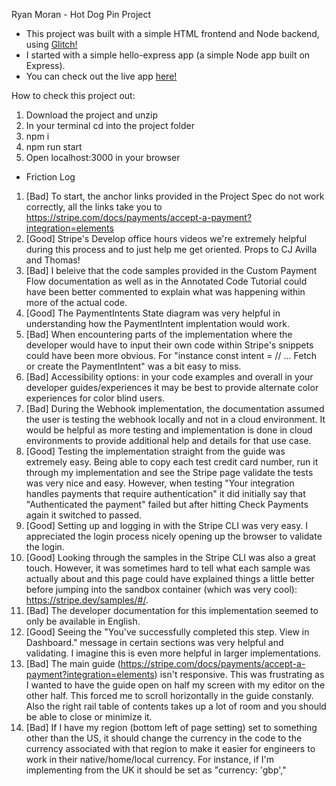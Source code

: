 Ryan Moran - Hot Dog Pin Project

- This project was built with a simple HTML frontend and Node backend, using <a href="https://glitch.com/" target="_blank">Glitch!</a>
- I started with a simple hello-express app (a simple Node app built on Express).
- You can check out the live app <a href="https://ryan-pm-project.glitch.me" target="_blank">here!</a>

How to check this project out:

1. Download the project and unzip
2. In your terminal cd into the project folder
2. npm i
3. npm run start
4. Open localhost:3000 in your browser

- Friction Log

1. [Bad] To start, the anchor links provided in the Project Spec do not work correctly, all the links take you to https://stripe.com/docs/payments/accept-a-payment?integration=elements
2. [Good] Stripe's Develop office hours videos we're extremely helpful during this process and to just help me get oriented. Props to CJ Avilla and Thomas!
3. [Bad] I beleive that the code samples provided in the Custom Payment Flow documentation as well as in the Annotated Code Tutorial could have been better commented to explain what was happening within more of the actual code.
4. [Good] The PaymentIntents State diagram was very helpful in understanding how the PaymentIntent implentation would work.
5. [Bad] When encountering parts of the implementation where the developer would have to input their own code within Stripe's snippets could have been more obvious. For "instance const intent = // ... Fetch or create the PaymentIntent" was a bit easy to miss.
6. [Bad] Accessibility options: in your code examples and overall in your developer guides/experiences it may be best to provide alternate color experiences for color blind users.
7. [Bad] During the Webhook implementation, the documentation assumed the user is testing the webhook locally and not in a cloud environment. It would be helpful as more testing and implementation is done in cloud environments to provide additional help and details for that use case.
8. [Good] Testing the implementation straight from the guide was extremely easy. Being able to copy each test credit card number, run it through my implementation and see the Stripe page validate the tests was very nice and easy. However, when testing "Your integration handles payments that require authentication" it did initially say that "Authenticated the payment" failed but after hitting Check Payments again it switched to passed.
9. [Good] Setting up and logging in with the Stripe CLI was very easy. I appreciated the login process nicely opening up the browser to validate the login.
10. [Good] Looking through the samples in the Stripe CLI was also a great touch. However, it was sometimes hard to tell what each sample was actually about and this page could have explained things a little better before jumping into the sandbox container (which was very cool): https://stripe.dev/samples/#/.
11. [Bad] The developer documentation for this implementation seemed to only be available in English.
12. [Good] Seeing the "You've successfully completed this step. View in Dashboard." message in certain sections was very helpful and validating. I imagine this is even more helpful in larger implementations. 
13. [Bad] The main guide (https://stripe.com/docs/payments/accept-a-payment?integration=elements) isn't responsive. This was frustrating as I wanted to have the guide open on half my screen with my editor on the other half. This forced me to scroll horizontally in the guide constanly. Also the right rail table of contents takes up a lot of room and you should be able to close or minimize it.
14. [Bad] If I have my region (bottom left of page setting) set to something other than the US, it should change the currency in the code to the currency associated with that region to make it easier for engineers to work in their native/home/local currency. For instance, if I'm implementing from the UK it should be set as "currency: 'gbp',"
